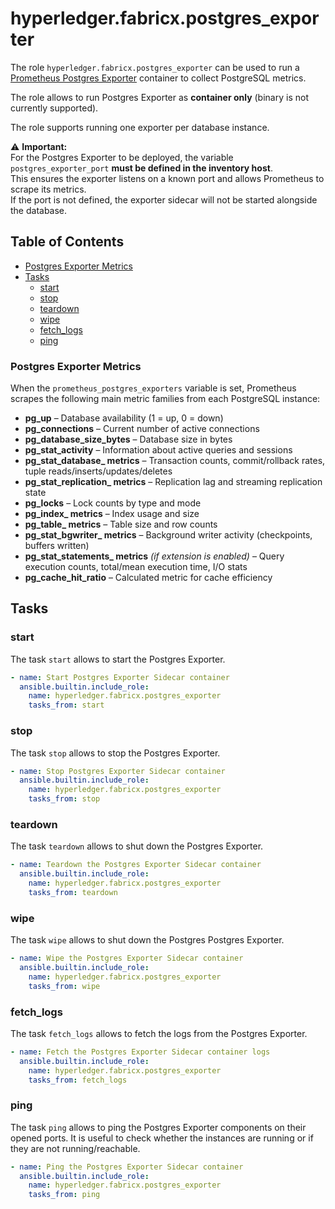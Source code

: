 # hyperledger.fabricx.postgres_exporter

The role `hyperledger.fabricx.postgres_exporter` can be used to run a [Prometheus Postgres Exporter](https://github.com/prometheus-community/postgres_exporter) container to collect PostgreSQL metrics.

The role allows to run Postgres Exporter as **container only** (binary is not currently supported).

The role supports running one exporter per database instance.

⚠️ **Important:**  
For the Postgres Exporter to be deployed, the variable `postgres_exporter_port` **must be defined in the inventory host**.  
This ensures the exporter listens on a known port and allows Prometheus to scrape its metrics.  
If the port is not defined, the exporter sidecar will not be started alongside the database.

## Table of Contents <!-- omit in toc -->

- [Postgres Exporter Metrics](#postgres-exporter-metrics)
- [Tasks](#tasks)
  - [start](#start)
  - [stop](#stop)
  - [teardown](#teardown)
  - [wipe](#wipe)
  - [fetch_logs](#fetch_logs)
  - [ping](#ping)

### Postgres Exporter Metrics

When the `prometheus_postgres_exporters` variable is set, Prometheus scrapes the following main metric families from each PostgreSQL instance:

- **pg_up** – Database availability (1 = up, 0 = down)
- **pg_connections** – Current number of active connections
- **pg_database_size_bytes** – Database size in bytes
- **pg_stat_activity** – Information about active queries and sessions
- **pg_stat_database_ metrics** – Transaction counts, commit/rollback rates, tuple reads/inserts/updates/deletes
- **pg_stat_replication_ metrics** – Replication lag and streaming replication state
- **pg_locks** – Lock counts by type and mode
- **pg_index_ metrics** – Index usage and size
- **pg_table_ metrics** – Table size and row counts
- **pg_stat_bgwriter_ metrics** – Background writer activity (checkpoints, buffers written)
- **pg_stat_statements_ metrics** *(if extension is enabled)* – Query execution counts, total/mean execution time, I/O stats
- **pg_cache_hit_ratio** – Calculated metric for cache efficiency

## Tasks

### start

The task `start` allows to start the Postgres Exporter.

```yaml
- name: Start Postgres Exporter Sidecar container
  ansible.builtin.include_role:
    name: hyperledger.fabricx.postgres_exporter
    tasks_from: start
```

### stop

The task `stop` allows to stop the Postgres Exporter.

```yaml
- name: Stop Postgres Exporter Sidecar container
  ansible.builtin.include_role:
    name: hyperledger.fabricx.postgres_exporter
    tasks_from: stop
```

### teardown

The task `teardown` allows to shut down the Postgres Exporter.

```yaml
- name: Teardown the Postgres Exporter Sidecar container
  ansible.builtin.include_role:
    name: hyperledger.fabricx.postgres_exporter
    tasks_from: teardown
```

### wipe

The task `wipe` allows to shut down the Postgres Postgres Exporter.

```yaml
- name: Wipe the Postgres Exporter Sidecar container
  ansible.builtin.include_role:
    name: hyperledger.fabricx.postgres_exporter
    tasks_from: wipe
```

### fetch_logs

The task `fetch_logs` allows to fetch the logs from the Postgres Exporter.

```yaml
- name: Fetch the Postgres Exporter Sidecar container logs
  ansible.builtin.include_role:
    name: hyperledger.fabricx.postgres_exporter
    tasks_from: fetch_logs
```

### ping

The task `ping` allows to ping the Postgres Exporter components on their opened ports. It is useful to check whether the instances are running or if they are not running/reachable.

```yaml
- name: Ping the Postgres Exporter Sidecar container
  ansible.builtin.include_role:
    name: hyperledger.fabricx.postgres_exporter
    tasks_from: ping
```
